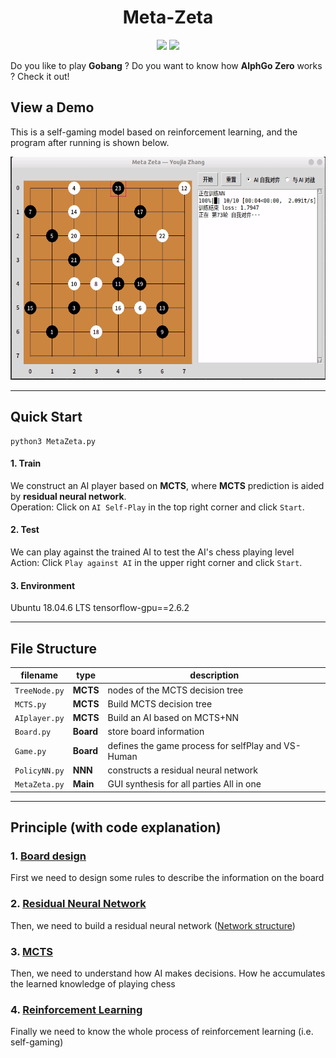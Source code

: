 <h1 align="center">Meta-Zeta</h1>

<p align="center">
<img src="https://img.shields.io/badge/made%20by-youjiaZhang-blue.svg" >

<img src="https://badges.frapsoft.com/os/v1/open-source.svg?v=103" >
</p>

Do you like to play **Gobang** ?
Do you want to know how **AlphGo Zero** works ?
Check it out!

## View a Demo
This is a self-gaming model based on reinforcement learning, and the program after running is shown below.

<div align=center>
<img src="images/show-how.gif" width = "551" height = "357" align=center/>
</div>

---
## Quick Start
```
python3 MetaZeta.py
```
#### 1. Train
We construct an AI player based on **MCTS**, where **MCTS** prediction is aided by **residual neural network**.    
Operation: Click on `AI Self-Play` in the top right corner and click `Start`.

#### 2. Test
We can play against the trained AI to test the AI's chess playing level  
Action: Click `Play against AI` in the upper right corner and click `Start`.

#### 3. Environment
Ubuntu 18.04.6 LTS
tensorflow-gpu==2.6.2

---
## File Structure
|filename|type|description|     
|-|-|-|
|`TreeNode.py`|**MCTS**| nodes of the MCTS decision tree| 
|`MCTS.py`|**MCTS**|Build MCTS decision tree|  
|`AIplayer.py`|**MCTS**|Build an AI based on MCTS+NN|  
|`Board.py`|**Board**|store board information| 
|`Game.py`|**Board**|defines the game process for selfPlay and VS-Human|  
|`PolicyNN.py`|**NNN**|constructs a residual neural network| 
|`MetaZeta.py`|**Main**|GUI synthesis for all parties All in one| 

---
## Principle (with code explanation)
### 1. [Board design](docs/Board.md)
First we need to design some rules to describe the information on the board

### 2. [Residual Neural Network](docs/PolicyNN.md)
Then, we need to build a residual neural network ([Network structure](images/model.png))

### 3. [MCTS](docs/MCTS.md) 
Then, we need to understand how AI makes decisions. How he accumulates the learned knowledge of playing chess

### 4. [Reinforcement Learning](docs/RL.md)      
Finally we need to know the whole process of reinforcement learning (i.e. self-gaming)


